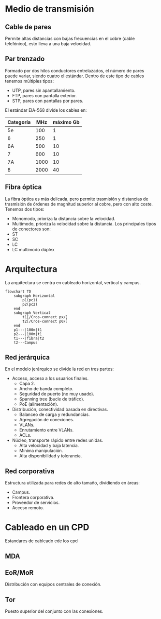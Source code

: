 # Medio de transmisión
## Cable de pares
Permite altas distancias con bajas frecuencias en el cobre (cable telefónico), esto lleva a una baja velocidad.
## Par trenzado
Formado por dos hilos conductores entrelazados, el número de pares puede variar, siendo cuatro el estándar. Dentro de este tipo de cables tenemos múltiples tipos:
- UTP, pares sin apantallamiento.
- FTP, pares con pantalla exterior.
- STP, pares con pantallas por pares.

El estándar EIA-568 divide los cables en:

| Categoría | MHz  | máximo Gb | 
| --------- | ---- | --------- |
| 5e        | 100  | 1         |
| 6         | 250  | 1         |
| 6A        | 500  | 10        |
| 7         | 600  | 10        |
| 7A        | 1000 | 10        |
| 8         | 2000 | 40        |
## Fibra óptica
La fibra óptica es más delicada, pero permite trasmisión y distancias de trasmisión de órdenes de magnitud superior al cobre, pero con alto coste. Tenemos dos tipos:
- Monomodo, prioriza la distancia sobre la velocidad.
- Multimodo, prioriza la velocidad sobre la distancia.
Los principales tipos de conectores son:
- ST
- SC
- LC
- LC multimodo dúplex
# Arquitectura
La arquitectura se centra en cableado horizontal, vertical y campus.
```mermaid
flowchart TD
	subgraph Horizontal
		p1(pc1)
		p2(pc2)
	end
	subgraph Vertical
		t1[/Cros-connect px/]
		t2[/Cros-connect p0/]
	end
	p1---|100m|t1
	p2---|100m|t1
	t1---|fibra|t2
	t2---Campus

```
## Red jerárquica
En el modelo jerárquico se divide la red en tres partes:
- Acceso, acceso a los usuarios finales.
	- Capa 2.
	- Ancho de banda completo.
	- Seguridad de puerto (no muy usado).
	- Spanning tree (bucle de tráfico).
	- PoE (alimentación).
- Distribución, conectividad basada en directivas.
	- Balanceo de carga y redundancias.
	- Agregación de conexiones.
	- VLANs.
	- Enrutamiento entre VLANs.
	- ACLs.
- Núcleo, transporte rápido entre redes unidas.
	- Alta velocidad y baja latencia.
	- Mínima manipulación.
	- Alta disponibilidad y tolerancia.
## Red corporativa
Estructura utilizada para redes de alto tamaño, dividiendo en áreas:
- Campus.
- Frontera corporativa.
- Proveedor de servicios.
- Acceso remoto.
# Cableado en un CPD
Estandares de cableado ede los cpd
## MDA
## EoR/MoR
Distribución con equipos centrales de conexión.
## Tor
Puesto superior del conjunto con las conexiones.